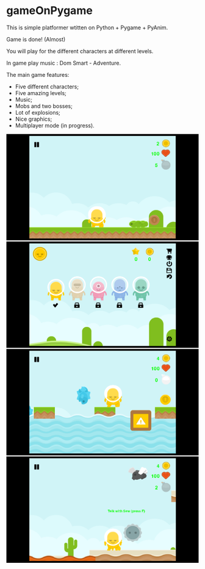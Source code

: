 # gameOnPygame
This is simple platformer wtitten on Python + Pygame + PyAnim.

Game is done! (Almost)

You will play for the different characters at different levels.

In game play music : Dom Smart - Adventure.

The main game features:
- Five different characters;
- Five amazing levels;
- Music;
- Mobs and two bosses;
- Lot of explosions;
- Nice graphics;
- Multiplayer mode (in progress).

![alt text](Screenshots/Screenshot1.png)
![alt text](Screenshots/Screenshot2.png)
![alt text](Screenshots/Screenshot3.png)
![alt text](Screenshots/Screenshot4.png)


